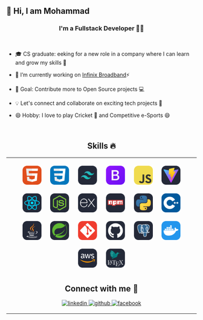 ## 👋 Hi, I am Mohammad

### <div align="center">I'm a Fullstack Developer 👩‍💻</div>

<br/>

- 🎓 CS graduate: eeking for a new role in a company where I can learn and grow my skills 🚀

- 🔭 I’m currently working on [Infinix Broadband](https://github.com/MdShehabulIslam/Infinix-Broadband)⚡

- 🎯 Goal: Contribute more to Open Source projects 💻

- 💡 Let's connect and collaborate on exciting tech projects 🌱

- 😄 Hobby: I love to play Cricket 🏏 and Competitive e-Sports 😄

<br/>

## <div align="center"> Skills 🔥 </div>

<table align="center"><tr><td valign="top" width="100%">

<div align="center" style="margin: 10px">
<img style="margin: 10px" src="./Images/HTML.svg" alt="HTML5" height="50" />
<img style="margin: 10px" src="./Images/CSS.svg" alt="CSS3" height="50" />
<img style="margin: 10px" src="./Images/TailwindCSS-Dark.svg" alt="TailwindCSS" height="50" />
<img style="margin: 10px" src="./Images/Bootstrap.svg" alt="Bootstrap" height="50" />
<img style="margin: 10px" src="./Images/JavaScript.svg" alt="JavaScript" height="50" />
<img style="margin: 10px" src="./Images/Vite-Dark.svg" alt="Vite" height="50" />
<img style="margin: 10px" src="./Images/React-Dark.svg" alt="React" height="50" />
<img style="margin: 10px" src="./Images/NodeJS-Dark.svg" alt="NodeJS" height="50" />
<img style="margin: 10px" src="./Images/ExpressJS-Dark.svg" alt="Express" height="50" />
<img style="margin: 10px" src="./Images/Npm-Dark.svg" alt="NPM" height="50" />
<img style="margin: 10px" src="./Images/Python-Dark.svg" alt="Python" height="50" />
<img style="margin: 10px" src="./Images/CPP.svg" alt="C++" height="50" />
<img style="margin: 10px" src="./Images/Java-Dark.svg" alt="Java" height="50" />
<img style="margin: 10px" src="./Images/Spring-Dark.svg" alt="SpringBoot" height="50" />
<img style="margin: 10px" src="./Images/Git.svg" alt="Git" height="50" />
<img style="margin: 10px" src="./Images/Github-Dark.svg" alt="GitHub" height="50" />
<img style="margin: 10px" src="./Images/PostgreSQL-Dark.svg" alt="PostgreSQL" height="50" />
<img style="margin: 10px" src="./Images/Docker.svg" alt="Docker" height="50" />
<img style="margin: 10px" src="./Images/AWS-Dark.svg" alt="AWS" height="50" />
<img style="margin: 10px" src="./Images/LaTeX-Dark.svg" alt="Latex" height="50" />

## Connect with me 🤝

<div align="center">
<a href="https://www.linkedin.com/in/mohammad-shehabul-islam-55b7b223a/" target="_blank">
<img src=https://img.shields.io/badge/linkedin-%231E77B5.svg?&style=for-the-badge&logo=linkedin&logoColor=white alt=linkedin style="margin-bottom: 5px;" />
</a>
<a href="https://github.com/MdShehabulIslam" target="_blank">
<img src=https://img.shields.io/badge/github-%2324292e.svg?&style=for-the-badge&logo=github&logoColor=white alt=github style="margin-bottom: 5px;" />
</a>
<a href="https://www.facebook.com/MdSiamIslam97" target="_blank">
<img src=https://img.shields.io/badge/facebook-%232E87FB.svg?&style=for-the-badge&logo=facebook&logoColor=white alt=facebook style="margin-bottom: 5px;" />
</a>
</div>
</td></tr></table>
